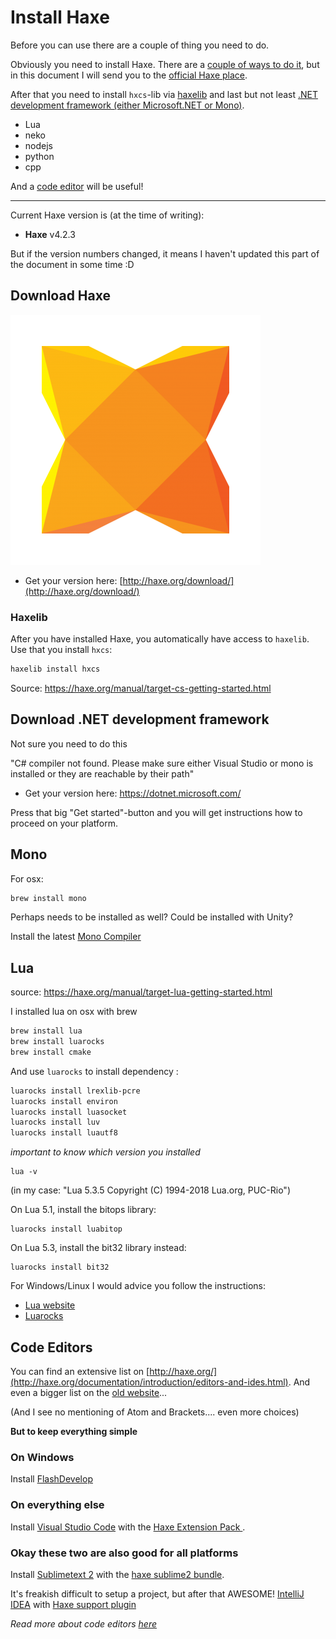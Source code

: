 # Install Haxe

Before you can use there are a couple of thing you need to do.

Obviously you need to install Haxe. There are a [couple of ways to do it](../haxe/installation.md), but in this document I will send you to the [official Haxe place](#haxe).

After that you need to install `hxcs`-lib via [haxelib](#haxelib) and last but not least [.NET development framework (either Microsoft.NET or Mono)](#cs).

- Lua
- neko
- nodejs
- python
- cpp

And a [code editor](#ide) will be useful!

---

Current Haxe version is (at the time of writing):

- **Haxe** v4.2.3

But if the version numbers changed, it means I haven't updated this part of the document in some time :D

<a name="haxe"></a>

## Download Haxe

![](../img/haxe_logo.png)

- Get your version here: [http://haxe.org/download/](http://haxe.org/download/)

<a name="haxelib"></a>

### Haxelib

After you have installed Haxe, you automatically have access to `haxelib`. Use that you install `hxcs`:

```bash
haxelib install hxcs
```

Source: <https://haxe.org/manual/target-cs-getting-started.html>

<a name="cs"></a>

## Download .NET development framework

Not sure you need to do this

"C# compiler not found. Please make sure either Visual Studio or mono is installed or they are reachable by their path"

- Get your version here: <https://dotnet.microsoft.com/>

Press that big "Get started"-button and you will get instructions how to proceed on your platform.

<a name="mono"></a>

## Mono

For osx:

```bash
brew install mono
```

Perhaps needs to be installed as well? Could be installed with Unity?

Install the latest <a href="https://www.mono-project.com/download/stable/">Mono Compiler</a> <br/>

<a name="lua"></a>

## Lua

source: https://haxe.org/manual/target-lua-getting-started.html

I installed lua on osx with brew

```bash
brew install lua
brew install luarocks
brew install cmake
```

And use `luarocks` to install dependency :

```bash
luarocks install lrexlib-pcre
luarocks install environ
luarocks install luasocket
luarocks install luv
luarocks install luautf8
```

_important to know which version you installed_

```
lua -v
```

(in my case: "Lua 5.3.5 Copyright (C) 1994-2018 Lua.org, PUC-Rio")

On Lua 5.1, install the bitops library:

```
luarocks install luabitop
```

On Lua 5.3, install the bit32 library instead:

```
luarocks install bit32
```

For Windows/Linux I would advice you follow the instructions:

- [Lua website](https://www.lua.org/start.html#installing)
- [Luarocks](https://github.com/luarocks/luarocks/wiki/Download)

<a name="ide"></a>

## Code Editors

You can find an extensive list on [http://haxe.org/](http://haxe.org/documentation/introduction/editors-and-ides.html).
And even a bigger list on the [old website](http://old.haxe.org/com/ide)...

(And I see no mentioning of Atom and Brackets.... even more choices)

**But to keep everything simple**

### On Windows

Install [FlashDevelop](http://www.flashdevelop.org/)

### On everything else

Install [Visual Studio Code](https://code.visualstudio.com/) with the [Haxe Extension Pack ](https://marketplace.visualstudio.com/items?itemName=vshaxe.haxe-extension-pack).

### Okay these two are also good for all platforms

Install [Sublimetext 2](http://sublimetext.com/) with the [haxe sublime2 bundle](https://github.com/clemos/haxe-sublime2-bundle).

It's freakish difficult to setup a project, but after that AWESOME!
[IntelliJ IDEA](http://www.jetbrains.com/idea/) with [Haxe support plugin](https://plugins.jetbrains.com/plugin/6873)

_Read more about code editors [here](../haxe/choosing-a-code-editor.md)_
